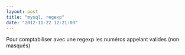 ```yaml
---
layout: post
title: "mysql, regexp"
date: "2012-11-22 12:21:00"
---
```

Pour comptabiliser avec une regexp les numéros appelant valides (non masqués) 

<script src="http://pastebin.com/embed_js.php?i=0cPqPRKL"></script>

<div style="height: 0; overflow: hidden;">select count distinct REGEXP
</div>
